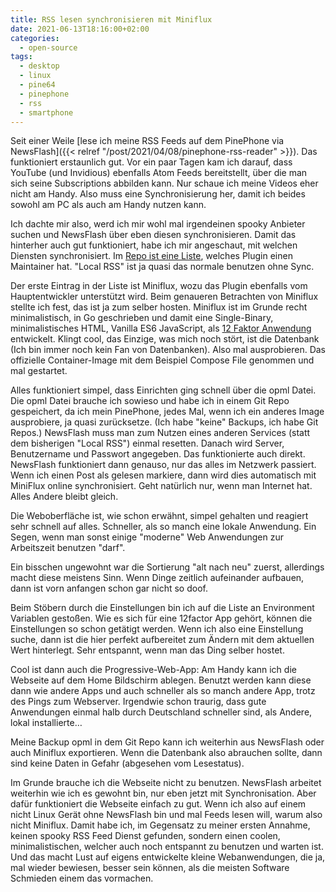 ```yaml
---
title: RSS lesen synchronisieren mit Miniflux
date: 2021-06-13T18:16:00+02:00
categories:
  - open-source
tags:
  - desktop
  - linux
  - pine64
  - pinephone
  - rss
  - smartphone
---
```


Seit einer Weile [lese ich meine RSS Feeds auf dem PinePhone via NewsFlash]({{< relref "/post/2021/04/08/pinephone-rss-reader" >}}).
Das funktioniert erstaunlich gut.
Vor ein paar Tagen kam ich darauf, dass YouTube (und Invidious) ebenfalls Atom Feeds bereitstellt, über die man sich seine Subscriptions abbilden kann.
Nur schaue ich meine Videos eher nicht am Handy.
Also muss eine Synchronisierung her, damit ich beides sowohl am PC als auch am Handy nutzen kann.

Ich dachte mir also, werd ich mir wohl mal irgendeinen spooky Anbieter suchen und NewsFlash über eben diesen synchronisieren.
Damit das hinterher auch gut funktioniert, habe ich mir angeschaut, mit welchen Diensten synchronisiert.
Im [Repo ist eine Liste](https://gitlab.com/news-flash/news_flash_gtk#looking-for-service-maintainers), welches Plugin einen Maintainer hat.
"Local RSS" ist ja quasi das normale benutzen ohne Sync.

Der erste Eintrag in der Liste ist Miniflux, wozu das Plugin ebenfalls vom Hauptentwickler unterstützt wird.
Beim genaueren Betrachten von Miniflux stellte ich fest, das ist ja zum selber hosten.
Miniflux ist im Grunde recht minimalistisch, in Go geschrieben und damit eine Single-Binary, minimalistisches HTML, Vanilla ES6 JavaScript, als [12 Faktor Anwendung](https://12factor.net/) entwickelt.
Klingt cool, das Einzige, was mich noch stört, ist die Datenbank (Ich bin immer noch kein Fan von Datenbanken).
Also mal ausprobieren.
Das offizielle Container-Image mit dem Beispiel Compose File genommen und mal gestartet.

Alles funktioniert simpel, dass Einrichten ging schnell über die opml Datei.
Die opml Datei brauche ich sowieso und habe ich in einem Git Repo gespeichert, da ich mein PinePhone, jedes Mal, wenn ich ein anderes Image ausprobiere, ja quasi zurücksetze.
(Ich habe "keine" Backups, ich habe Git Repos.)
NewsFlash muss man zum Nutzen eines anderen Services (statt dem bisherigen "Local RSS") einmal resetten.
Danach wird Server, Benutzername und Passwort angegeben.
Das funktionierte auch direkt.
NewsFlash funktioniert dann genauso, nur das alles im Netzwerk passiert.
Wenn ich einen Post als gelesen markiere, dann wird dies automatisch mit MiniFlux online synchronisiert.
Geht natürlich nur, wenn man Internet hat.
Alles Andere bleibt gleich.

Die Weboberfläche ist, wie schon erwähnt, simpel gehalten und reagiert sehr schnell auf alles.
Schneller, als so manch eine lokale Anwendung.
Ein Segen, wenn man sonst einige "moderne" Web Anwendungen zur Arbeitszeit benutzen "darf".

Ein bisschen ungewohnt war die Sortierung "alt nach neu" zuerst, allerdings macht diese meistens Sinn.
Wenn Dinge zeitlich aufeinander aufbauen, dann ist vorn anfangen schon gar nicht so doof.

Beim Stöbern durch die Einstellungen bin ich auf die Liste an Environment Variablen gestoßen.
Wie es sich für eine 12factor App gehört, können die Einstellungen so schon getätigt werden.
Wenn ich also eine Einstellung suche, dann ist die hier perfekt aufbereitet zum Ändern mit dem aktuellen Wert hinterlegt.
Sehr entspannt, wenn man das Ding selber hostet.

Cool ist dann auch die Progressive-Web-App: Am Handy kann ich die Webseite auf dem Home Bildschirm ablegen.
Benutzt werden kann diese dann wie andere Apps und auch schneller als so manch andere App, trotz des Pings zum Webserver.
Irgendwie schon traurig, dass gute Anwendungen einmal halb durch Deutschland schneller sind, als Andere, lokal installierte…

Meine Backup opml in dem Git Repo kann ich weiterhin aus NewsFlash oder auch Miniflux exportieren.
Wenn die Datenbank also abrauchen sollte, dann sind keine Daten in Gefahr (abgesehen vom Lesestatus).

Im Grunde brauche ich die Webseite nicht zu benutzen.
NewsFlash arbeitet weiterhin wie ich es gewohnt bin, nur eben jetzt mit Synchronisation.
Aber dafür funktioniert die Webseite einfach zu gut.
Wenn ich also auf einem nicht Linux Gerät ohne NewsFlash bin und mal Feeds lesen will, warum also nicht Miniflux.
Damit habe ich, im Gegensatz zu meiner ersten Annahme, keinen spooky RSS Feed Dienst gefunden, sondern einen coolen, minimalistischen, welcher auch noch entspannt zu benutzen und warten ist.
Und das macht Lust auf eigens entwickelte kleine Webanwendungen, die ja, mal wieder bewiesen, besser sein können, als die meisten Software Schmieden einem das vormachen.
